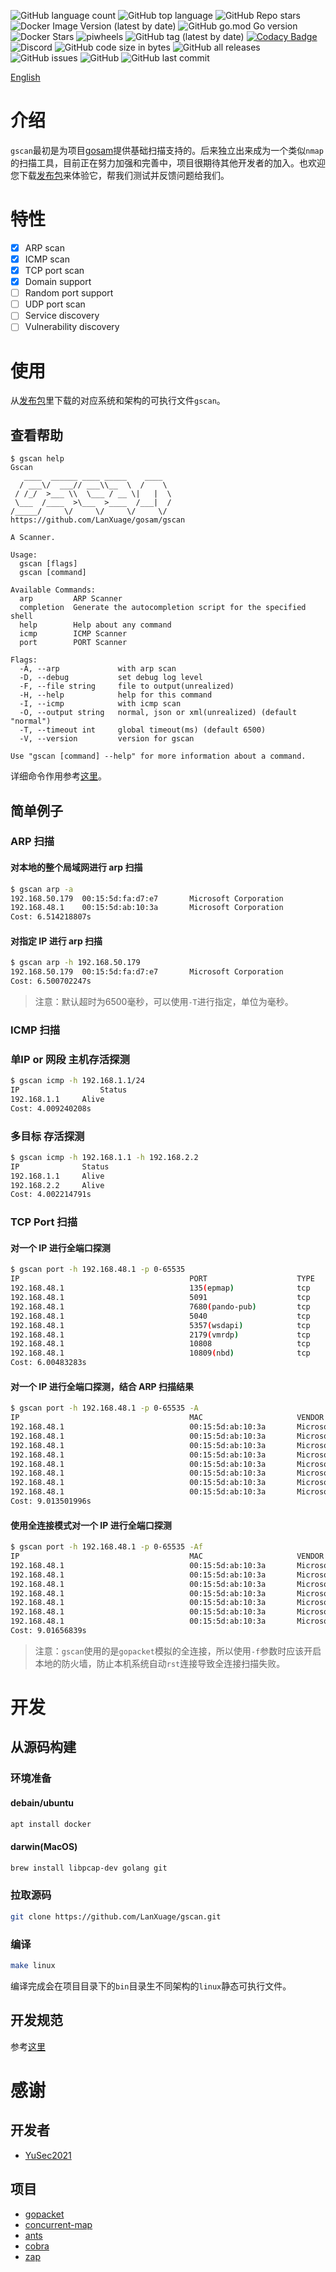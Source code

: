 ![GitHub language count](https://img.shields.io/github/languages/count/lanxuage/gscan) ![GitHub top language](https://img.shields.io/github/languages/top/lanxuage/gscan) ![GitHub Repo stars](https://img.shields.io/github/stars/lanxuage/gscan?style=social) ![Docker Image Version (latest by date)](https://img.shields.io/docker/v/lanxuage/gscan) ![GitHub go.mod Go version](https://img.shields.io/github/go-mod/go-version/lanxuage/gscan) ![Docker Stars](https://img.shields.io/docker/stars/lanxuage/gscan) ![piwheels](https://img.shields.io/piwheels/v/gscan) ![GitHub tag (latest by date)](https://img.shields.io/github/v/tag/lanxuage/gscan) [![Codacy Badge](https://app.codacy.com/project/badge/Grade/ab59c36bb65c409fa547c137bd3ae825)](https://app.codacy.com/gh/LanXuage/gscan/dashboard?utm_source=gh&utm_medium=referral&utm_content=&utm_campaign=Badge_grade) ![Discord](https://img.shields.io/discord/1106210931333156976) ![GitHub code size in bytes](https://img.shields.io/github/languages/code-size/lanxuage/gscan) ![GitHub all releases](https://img.shields.io/github/downloads/lanxuage/gscan/total) ![GitHub issues](https://img.shields.io/github/issues/lanxuage/gscan) ![GitHub](https://img.shields.io/github/license/lanxuage/gscan) ![GitHub last commit](https://img.shields.io/github/last-commit/lanxuage/gscan)

[English](README_EN.md)

# 介绍

`gscan`最初是为项目[gosam](https://github.com/LanXuage/gosam.git)提供基础扫描支持的。后来独立出来成为一个类似`nmap`的扫描工具，目前正在努力加强和完善中，项目很期待其他开发者的加入。也欢迎您下载[发布包](https://github.com/LanXuage/gosam/releases)来体验它，帮我们测试并反馈问题给我们。

# 特性

- [x] ARP scan
- [x] ICMP scan
- [x] TCP port scan
- [x] Domain support
- [ ] Random port support
- [ ] UDP port scan
- [ ] Service discovery
- [ ] Vulnerability discovery

# 使用

从[发布包](https://github.com/LanXuage/gosam/releases)里下载的对应系统和架构的可执行文件`gscan`。

## 查看帮助

```
$ gscan help
Gscan
   ____  ______ ____ _____    ____  
  / ___\/  ___// ___\\__  \  /    \ 
 / /_/  >___ \\  \___ / __ \|   |  \
 \___  /____  >\___  >____  /___|  /
/_____/     \/     \/     \/     \/ 
https://github.com/LanXuage/gosam/gscan

A Scanner.

Usage:
  gscan [flags]
  gscan [command]

Available Commands:
  arp         ARP Scanner
  completion  Generate the autocompletion script for the specified shell
  help        Help about any command
  icmp        ICMP Scanner
  port        PORT Scanner

Flags:
  -A, --arp             with arp scan
  -D, --debug           set debug log level
  -F, --file string     file to output(unrealized)
  -H, --help            help for this command
  -I, --icmp            with icmp scan
  -O, --output string   normal, json or xml(unrealized) (default "normal")
  -T, --timeout int     global timeout(ms) (default 6500)
  -V, --version         version for gscan

Use "gscan [command] --help" for more information about a command.
```
详细命令作用参考[这里](doc/command.md)。

## 简单例子

### ARP 扫描

#### 对本地的整个局域网进行 arp 扫描

```sh
$ gscan arp -a
192.168.50.179  00:15:5d:fa:d7:e7       Microsoft Corporation
192.168.48.1    00:15:5d:ab:10:3a       Microsoft Corporation
Cost: 6.514218807s
```

#### 对指定 IP 进行 arp 扫描

```sh
$ gscan arp -h 192.168.50.179
192.168.50.179  00:15:5d:fa:d7:e7       Microsoft Corporation
Cost: 6.500702247s
```

> 注意：默认超时为6500毫秒，可以使用`-T`进行指定，单位为毫秒。

### ICMP 扫描

### 单IP or 网段 主机存活探测

```sh
$ gscan icmp -h 192.168.1.1/24 
IP			        Status
192.168.1.1     Alive
Cost: 4.009240208s
```

### 多目标 存活探测

```sh
$ gscan icmp -h 192.168.1.1 -h 192.168.2.2
IP              Status
192.168.1.1     Alive
192.168.2.2     Alive
Cost: 4.002214791s

```


### TCP Port 扫描

#### 对一个 IP 进行全端口探测

```sh
$ gscan port -h 192.168.48.1 -p 0-65535
IP                                      PORT                    TYPE    STATE
192.168.48.1                            135(epmap)              tcp     open
192.168.48.1                            5091                    tcp     open
192.168.48.1                            7680(pando-pub)         tcp     open
192.168.48.1                            5040                    tcp     open
192.168.48.1                            5357(wsdapi)            tcp     open
192.168.48.1                            2179(vmrdp)             tcp     open
192.168.48.1                            10808                   tcp     open
192.168.48.1                            10809(nbd)              tcp     open
Cost: 6.00483283s
```

#### 对一个 IP 进行全端口探测，结合 ARP 扫描结果

```sh
$ gscan port -h 192.168.48.1 -p 0-65535 -A
IP                                      MAC                     VENDOR                                          PORT                    TYPE    STATE
192.168.48.1                            00:15:5d:ab:10:3a       Microsoft Corporation                           2179(vmrdp)             tcp     open
192.168.48.1                            00:15:5d:ab:10:3a       Microsoft Corporation                           135(epmap)              tcp     open
192.168.48.1                            00:15:5d:ab:10:3a       Microsoft Corporation                           5091                    tcp     open
192.168.48.1                            00:15:5d:ab:10:3a       Microsoft Corporation                           5357(wsdapi)            tcp     open
192.168.48.1                            00:15:5d:ab:10:3a       Microsoft Corporation                           5040                    tcp     open
192.168.48.1                            00:15:5d:ab:10:3a       Microsoft Corporation                           10809(nbd)              tcp     open
192.168.48.1                            00:15:5d:ab:10:3a       Microsoft Corporation                           7680(pando-pub)         tcp     open
192.168.48.1                            00:15:5d:ab:10:3a       Microsoft Corporation                           10808                   tcp     open
Cost: 9.013501996s
```

#### 使用全连接模式对一个 IP 进行全端口探测

```sh
$ gscan port -h 192.168.48.1 -p 0-65535 -Af
IP                                      MAC                     VENDOR                                          PORT                    TYPE    STATE
192.168.48.1                            00:15:5d:ab:10:3a       Microsoft Corporation                           10808                   tcp     open
192.168.48.1                            00:15:5d:ab:10:3a       Microsoft Corporation                           7680(pando-pub)         tcp     open
192.168.48.1                            00:15:5d:ab:10:3a       Microsoft Corporation                           2179(vmrdp)             tcp     open
192.168.48.1                            00:15:5d:ab:10:3a       Microsoft Corporation                           5040                    tcp     open
192.168.48.1                            00:15:5d:ab:10:3a       Microsoft Corporation                           10809(nbd)              tcp     open
192.168.48.1                            00:15:5d:ab:10:3a       Microsoft Corporation                           135(epmap)              tcp     open
192.168.48.1                            00:15:5d:ab:10:3a       Microsoft Corporation                           5357(wsdapi)            tcp     open
Cost: 9.01656839s
```

> 注意：`gscan`使用的是`gopacket`模拟的全连接，所以使用`-f`参数时应该开启本地的防火墙，防止本机系统自动`rst`连接导致全连接扫描失败。

# 开发

## 从源码构建

### 环境准备

#### debain/ubuntu

```sh
apt install docker
```

#### darwin(MacOS)

```sh
brew install libpcap-dev golang git
```

### 拉取源码

```sh
git clone https://github.com/LanXuage/gscan.git
```

### 编译

```sh
make linux
```

编译完成会在项目目录下的`bin`目录生不同架构的`linux`静态可执行文件。

## 开发规范

参考[这里](doc/development.md)

# 感谢

## 开发者

- [YuSec2021](https://github.com/YuSec2021)

## 项目

- [gopacket](https://github.com/google/gopacket)
- [concurrent-map](https://github.com/orcaman/concurrent-map)
- [ants](https://github.com/panjf2000/ants)
- [cobra](https://github.com/spf13/cobra)
- [zap](https://go.uber.org/zap)
